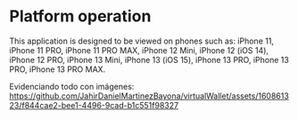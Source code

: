 <h1>Platform operation</h1>
This application is designed to be viewed on phones such as: iPhone 11, iPhone 11 PRO, iPhone 11 PRO MAX, iPhone 12 Mini, iPhone 12 (iOS 14), iPhone 12 PRO, iPhone 13 Mini, iPhone 13 (iOS 15), iPhone 13 PRO, iPhone 13 PRO, iPhone 13 PRO MAX.

Evidenciando todo con imágenes:
https://github.com/JahirDanielMartinezBayona/virtualWallet/assets/160861323/f844cae2-bee1-4496-9cad-b1c551f98327


